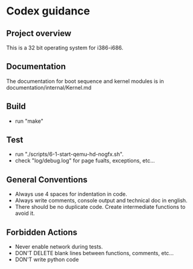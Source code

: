 # Codex guidance

## Project overview
This is a 32 bit operating system for i386-i686.

## Documentation
The documentation for boot sequence and kernel modules is in documentation/internal/Kernel.md

## Build
- run "make"

## Test
- run "./scripts/6-1-start-qemu-hd-nogfx.sh".
- check "log/debug.log" for page fualts, exceptions, etc...

## General Conventions
- Always use 4 spaces for indentation in code.
- Always write comments, console output and technical doc in english.
- There should be no duplicate code. Create intermediate functions to avoid it.

## Forbidden Actions
- Never enable network during tests.
- DON'T DELETE blank lines between functions, comments, etc...
- DON'T write python code
